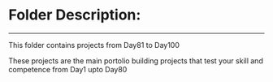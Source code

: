 # Folder Description:

-------------------------------

This folder contains projects from Day81 to Day100

These projects are the main portolio building projects that test your skill and competence from Day1 upto Day80

